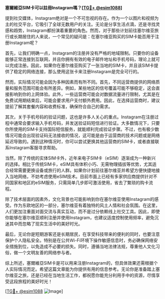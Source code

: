 **塞爾維亞SIM卡可以註冊Instagram嗎？[[TG💪+ @esim1088](https://t.me/s/esim1088)]**

提到社交媒体，Instagram绝对是一个不可忽视的存在。作为一个以图片和视频为主的社交平台，它吸引了全球无数用户的关注。无论是分享生活点滴，还是寻找灵感和趋势，Instagram都扮演着重要的角色。然而，对于那些计划前往塞尔维亚旅行或长期居住的人来说，一个常见的疑问是：在塞尔维亚购买的SIM卡能否用于注册Instagram呢？

首先，让我们明确一点，Instagram的注册并没有严格的地域限制。只要你的设备能够正常连接到互联网，并且你拥有有效的电子邮件地址和手机号码，理论上就可以完成注册。因此，如果你在塞尔维亚购买了一张当地的SIM卡，并且该SIM卡提供了稳定的网络连接，那么使用这张卡来注册Instagram是完全可行的。

然而，实际情况可能会因为多种因素而有所不同。首先，不同运营商提供的网络质量和服务范围可能会有所差异。例如，某些地区的信号覆盖可能不够稳定，这会直接影响到你的上网体验。此外，一些运营商可能会对数据流量进行限制，尤其是在免费试用期结束后，可能会要求用户支付额外费用。因此，在选择运营商时，建议提前了解其套餐内容和收费标准，确保符合自己的需求。

其次，关于手机号码的验证问题，这也是许多人关心的重点。Instagram在注册过程中通常会要求输入手机号码，并发送验证码短信进行验证。大多数情况下，只要你所使用的SIM卡支持国际短信服务，就能顺利完成验证步骤。不过，也有极少数情况可能会出现验证码无法接收的情况，这可能是由于运营商的技术问题或是网络延迟导致的。遇到这种情况时，你可以尝试更换其他运营商的SIM卡，或者直接联系Instagram客服寻求帮助。

当然，除了传统的实体SIM卡外，近年来电子SIM卡（eSIM）逐渐成为一种新兴的选择。相比于传统SIM卡，eSIM具有体积小巧、无需物理插拔等优势，尤其适合经常需要更换设备或旅行的人群。如果你计划前往塞尔维亚并希望方便快捷地接入当地网络，不妨考虑使用eSIM技术。目前市面上已经有多家供应商提供针对不同国家和地区的eSIM服务，只需简单几步即可激活使用，省去了繁琐的购卡流程。

除了技术层面的因素外，文化背景也可能影响到你在塞尔维亚使用Instagram的感受。作为东欧地区的一部分，塞尔维亚有着独特的风土人情和社会氛围。在这里，人们更加注重面对面交流与真实互动，而不是过分依赖线上社交工具。因此，即使你能够在塞尔维亚顺利注册并使用Instagram，也建议适度控制使用频率，避免沉迷其中而忽略了现实生活中的美好时光。

最后，无论你是短期游客还是长期居民，在享受科技带来的便利的同时，也要注意保护个人隐私安全。特别是在公共Wi-Fi环境下操作敏感信息时，务必确保网络安全措施到位，以免造成不必要的损失。同时，遵循当地法律法规，尊重他人文化习俗，做一个文明友善的网络参与者。

综上所述，塞爾維亞SIM卡是可以用来注册Instagram的，但具体效果还需根据个人实际情况而定。希望这篇文章能为你提供有用的信息参考。无论你是准备踏上塞尔维亚之旅，还是已经在当地生活工作，都祝愿你能充分利用手中的资源，尽情享受这段旅程的美好时光！

[[TG💪+ @esim1088](https://t.me/s/esim1088) ![Image](https://i.postimg.cc/4NQfJmqS/Snipaste-2025-05-13-00-14-12.png)]